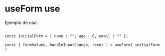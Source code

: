 # useForm use

Ejemplo de uso: 
```

const initialForm = { name : "", age : 0, email : "" };

const [ formValues, handleInputChange, reset ] = useForm( initialForm )

```

